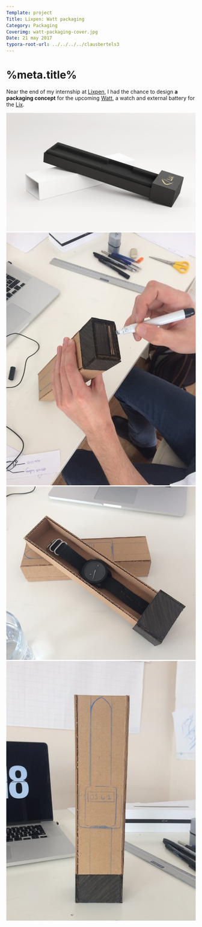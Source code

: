 ```yaml
---
Template: project
Title: Lixpen: Watt packaging
Category: Packaging
Coverimg: watt-packaging-cover.jpg
Date: 21 may 2017
typora-root-url: ../../../../clausbertels3
---
```


# %meta.title%

Near the end of my internship at [Lixpen], I had the chance to design **a packaging concept** for the upcoming [Watt], a watch and external battery for the [Lix].

<img src="/assets/packaging/watt-packaging-1.jpg">

<img src="/assets/packaging/watt-packaging-2.jpg">

<img src="/assets/packaging/watt-packaging-4.jpg">

<img src="/assets/packaging/watt-packaging-3.jpg">

[Lixpen]: http://www.lixpen.com
[Lix]: https://eu.lixpen.com/pages/lix-pen-v1
[Watt]: https://eu.lixpen.com/pages/lix-wat-t

